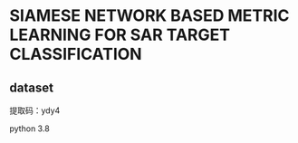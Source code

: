 # SIAMESE NETWORK BASED METRIC LEARNING FOR SAR TARGET CLASSIFICATION

## **dataset**

[SAR-ATR]: https://pan.baidu.com/s/1bXisQDuW3AChteOhCO27pg

提取码：ydy4

python 3.8

